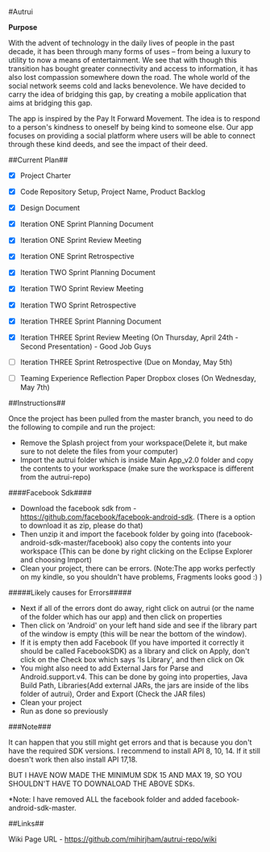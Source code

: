 #Autrui

**Purpose**

With the advent of technology in the daily lives of people in the past decade, it has been through many forms of uses – from being a luxury to utility to now a means of entertainment. We see that with though this transition has bought greater connectivity and access to information, it has also lost compassion somewhere down the road. The whole world of the social network seems cold and lacks benevolence. We have decided to carry the idea of bridging this gap, by creating a mobile application that aims at bridging this gap. 

The app is inspired by the Pay It Forward Movement. The idea is to respond to a person's kindness to oneself by being kind to someone else. Our app focuses on providing a social platform where users will be able to connect through these kind deeds, and see the impact of their deed.


##Current Plan##

- [x] Project Charter
- [x] Code Repository Setup, Project Name, Product Backlog 
- [x] Design Document
- [x] Iteration ONE Sprint Planning Document
- [x] Iteration ONE Sprint Review Meeting 
- [x] Iteration ONE Sprint Retrospective 
- [x] Iteration TWO Sprint Planning Document 
- [x] Iteration TWO Sprint Review Meeting 
- [x] Iteration TWO Sprint Retrospective 
- [x] Iteration THREE Sprint Planning Document 
- [x] Iteration THREE Sprint Review Meeting (On Thursday, April 24th - Second Presentation) - Good Job Guys
- [ ] Iteration THREE Sprint Retrospective (Due on Monday, May 5th)
- [ ] Teaming Experience Reflection Paper Dropbox closes (On Wednesday, May 7th)


##Instructions##

Once the project has been pulled from the master branch, you need to do the following to compile and run the project:

- Remove the Splash project from your workspace(Delete it, but make sure to not delete the files from your computer)
- Import the autrui folder which is inside Main App_v2.0 folder and copy the contents to your workspace (make sure the workspace is different from the autrui-repo)

####Facebook Sdk####

- Download the facebook sdk from - https://github.com/facebook/facebook-android-sdk. (There is a option to download it as zip, please do that)
- Then unzip it and import the facebook folder by going into (facebook-android-sdk-master/facebook) also copy the contents into your workspace (This can be done by right clicking on the Eclipse Explorer and choosing Import)
- Clean your project, there can be errors. (Note:The app works perfectly on my kindle, so you shouldn't have problems, Fragments looks good :) ) 

#####Likely causes for Errors#####

- Next if all of the errors dont do away, right click on autrui (or the name of the folder which has our app) and then click on properties
- Then click on 'Android' on your left hand side and see if the library part of the window is empty (this will be near the bottom of the window).
- If it is empty then add Facebook (If you have imported it correctly it should be called FacebookSDK) as a library and click on Apply, don't click on the Check box which says 'Is Library', and then click on Ok
- You might also need to add External Jars for Parse and Android.support.v4.  This can be done by going into properties, Java Build Path, Libraries(Add external JARs, the jars are inside of the libs folder of autrui), Order and Export (Check the JAR files)
- Clean your project
- Run as done so previously

###Note###

It can happen that you still might get errors and that is because you don't have the required SDK versions. I recommend to install API 8, 10, 14. If it still doesn't work then also install API 17,18. 

BUT I HAVE NOW MADE THE MINIMUM SDK 15 AND MAX 19, SO YOU SHOULDN'T HAVE TO DOWNALOAD THE ABOVE SDKs.

*Note: I have removed ALL the facebook folder and added facebook-android-sdk-master. 

##Links##

Wiki Page URL - https://github.com/mihirjham/autrui-repo/wiki
